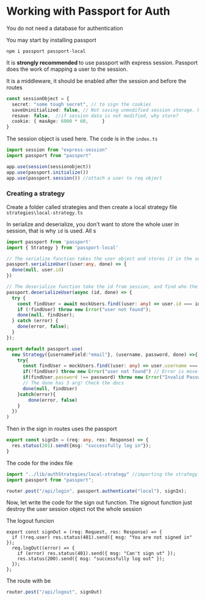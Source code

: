 # Working with Passport for Auth

You do not need a database for authentication

You may start by installing passport

```
npm i passport passport-local
``` 
It is <b>strongly recommended </b> to use passport with express session. Passport does the work of mapping a user to the session.

It is a middleware, it should be enabled after the session and before the routes

```app.ts
const sessionObject = {
  secret: "some tough secret", // to sign the cookies
  saveUninitialized: false, // Not saving unmodified session storage. No need to save random user
  resave: false,  //if session data is not modified, why store?
  cookie: { maxAge: 6000 * 60,     }
}
```
The session object is used here. The code is in the `index.ts`

```index.ts
import session from "express-session"
import passport from "passport"

app.use(session(sessionobject))
app.use(passport.initialize())
app.use(passport.session()) //attach a user to req object
```

### Creating a strategy

Create a folder called strategies and then create a local strategy file `strategies\local-strategy.ts`

In serialize and deserialize, you don't want to store the whole user in session, that is why `id` is used. All s

```locatStrategy.ts
import passport from 'passport'
import { Strategy } from 'passport-local'

// The serialize function takes the user object and stores it in the session.it get called when user sign in
passport.serializeUser((user:any, done) => {
  done(null, user.id)
})

// The deserialize function take the id from session, and find who the user is.it get called when user sign in and call other routes
passport.deserializeUser(async (id, done) => {
  try {
    const findUser = await mockUsers.find((user: any) => user.id === id)
    if (!findUser) throw new Error("user not found");
    done(null, findUser);
  } catch (error) {
    done(error, false);
  }
});

export default passport.use(
  new Strategy({usernameField:"email"}, (username, password, done) =>{
    try{
      const findUser = mockUsers.find((user: any) => user.username === username);
      if(!findUser) throw new Error("user not found") // Error is move to the catch block
      if(findUser.password !== password) throw new Error("Invalid Password")
      // The done has 3 arg! Check the docs
      done(null, findUser)
    }catch(error){
        done(error, false)
    }
  })
)
```


Then in the sign in routes uses the passport 
```controller.ts
export const signIn = (req: any, res: Response) => {
  res.status(201).send({msg: "successfully log in"});
}
```
The code for the index file
```index.ts
import "../lib/authStrategies/local-strategy" //importing the strategy
import passport from "passport";

router.post("/api/login", passport.authenticate("local"), signIn);
```
Now, let write the code for the sign out function. The signout function just destroy the user session object not the whole session

The logout funcion
```
export const signOut = (req: Request, res: Response) => {
  if (!req.user) res.status(401).send({ msg: "You are not signed in" });
  req.logOut((error) => {
    if (error) res.status(401).send({ msg: "Can't sign ut" });
    res.status(200).send({ msg: "successfully log out" });
  });
};
```

The route  with be 
```index.ts
router.post("/api/logout", signOut)
```